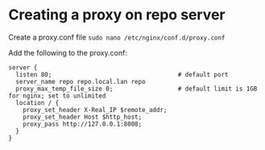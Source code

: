 # Creating a proxy on repo server

Create a proxy.conf file
`sudo nano /etc/nginx/conf.d/proxy.conf`

Add the following to the proxy.conf:
```
server {
  listen 80;                                   # default port
  server_name repo repo.local.lan repo
  proxy_max_temp_file_size 0;                  # default limit is 1GB for nginx; set to unlimited
  location / {
    proxy_set_header X-Real_IP $remote_addr;
    proxy_set_header Host $http_host;
    proxy_pass http://127.0.0.1:8008;
  }
}
```
